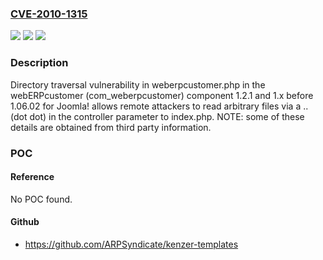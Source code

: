 ### [CVE-2010-1315](https://cve.mitre.org/cgi-bin/cvename.cgi?name=CVE-2010-1315)
![](https://img.shields.io/static/v1?label=Product&message=n%2Fa&color=blue)
![](https://img.shields.io/static/v1?label=Version&message=n%2Fa&color=blue)
![](https://img.shields.io/static/v1?label=Vulnerability&message=n%2Fa&color=brighgreen)

### Description

Directory traversal vulnerability in weberpcustomer.php in the webERPcustomer (com_weberpcustomer) component 1.2.1 and 1.x before 1.06.02 for Joomla! allows remote attackers to read arbitrary files via a .. (dot dot) in the controller parameter to index.php.  NOTE: some of these details are obtained from third party information.

### POC

#### Reference
No POC found.

#### Github
- https://github.com/ARPSyndicate/kenzer-templates

